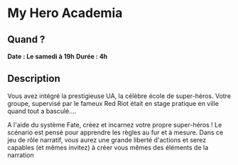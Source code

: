 # My Hero Academia
## Quand ?
**Date : Le samedi à 19h**
**Durée  : 4h**
## Description
Vous avez intégré la prestigieuse UA, la célèbre école de super-héros. Votre groupe, supervisé par le fameux Red Riot était en stage pratique en ville quand tout a basculé....

A l'aide du système Fate, créez et incarnez votre propre super-héros ! Le scénario est pensé pour apprendre les règles au fur et à mesure. Dans ce jeu de rôle narratif, vous aurez une grande liberté d'actions et serez capables (et mêmes invitez) à créer vous mêmes des éléments de la narration